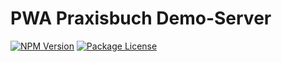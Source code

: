 # PWA Praxisbuch Demo-Server

<a href="https://www.npmjs.com/package/pwapraxis-server"><img src="https://img.shields.io/npm/v/pwapraxis-server.svg" alt="NPM Version" /></a>
<a href="https://www.npmjs.com/package/pwapraxis-server"><img src="https://img.shields.io/npm/l/pwapraxis-server.svg" alt="Package License" /></a>
